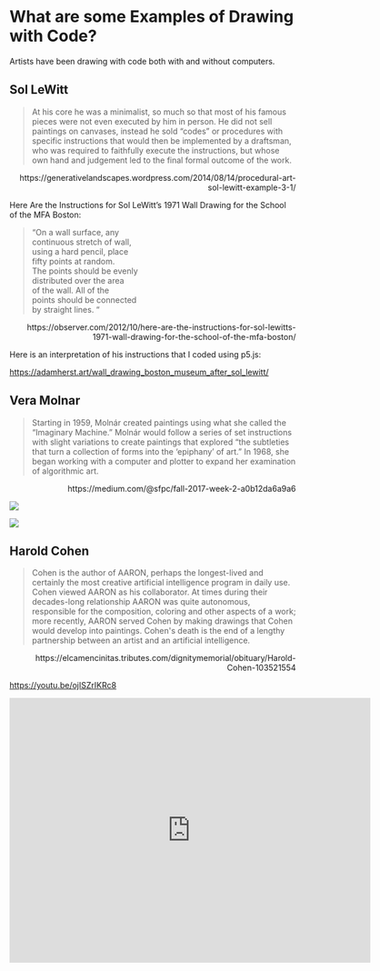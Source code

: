 # What are some Examples of Drawing with Code?

Artists have been drawing with code both with and without computers.

## Sol LeWitt

> At his core he was a minimalist, so much so that most of his famous pieces were not even executed by him in person. He did not sell paintings on canvases, instead he sold “codes” or procedures with specific instructions that would then be implemented by a draftsman, who was required to faithfully execute the instructions, but whose own hand and judgement led to the final formal outcome of the work.

<div style='text-align: right'><p>https://generativelandscapes.wordpress.com/2014/08/14/procedural-art-sol-lewitt-example-3-1/</p></div>

Here Are the Instructions for Sol LeWitt’s 1971 Wall Drawing for the School of the MFA Boston:

> “On a wall surface, any<br>
continuous stretch of wall,<br>
using a hard pencil, place<br>
fifty points at random.<br>
The points should be evenly<br>
distributed over the area<br>
of the wall. All of the<br>
points should be connected<br>
by straight lines. “

<div style='text-align: right'>https://observer.com/2012/10/here-are-the-instructions-for-sol-lewitts-1971-wall-drawing-for-the-school-of-the-mfa-boston/</div>

Here is an interpretation of his instructions that I coded using p5.js:

https://adamherst.art/wall_drawing_boston_museum_after_sol_lewitt/

## Vera Molnar

> Starting in 1959, Molnár created paintings using what she called the “Imaginary Machine.” Molnár would follow a series of set instructions with slight variations to create paintings that explored “the subtleties that turn a collection of forms into the ‘epiphany’ of art.” In 1968, she began working with a computer and plotter to expand her examination of algorithmic art.

<div style='text-align: right'><p>https://medium.com/@sfpc/fall-2017-week-2-a0b12da6a9a6</p></div>

![](https://miro.medium.com/max/1024/0*c0mElQWLFU27xwKZ.jpg)

![](https://miro.medium.com/max/988/0*eH9FCa1zyRlPqxo5.png)

## Harold Cohen

> Cohen is the author of AARON, perhaps the longest-lived and certainly the most creative artificial intelligence program in daily use. Cohen viewed AARON as his collaborator. At times during their decades-long relationship AARON was quite autonomous, responsible for the composition, coloring and other aspects of a work; more recently, AARON served Cohen by making drawings that Cohen would develop into paintings. Cohen's death is the end of a lengthy partnership between an artist and an artificial intelligence.

<div style='text-align: right'><p>https://elcamencinitas.tributes.com/dignitymemorial/obituary/Harold-Cohen-103521554</p></div>

https://youtu.be/ojISZrIKRc8

<iframe width="635" height="466" src="https://www.youtube.com/embed/ojISZrIKRc8" frameborder="0" allow="accelerometer; autoplay; encrypted-media; gyroscope; picture-in-picture" allowfullscreen></iframe>
